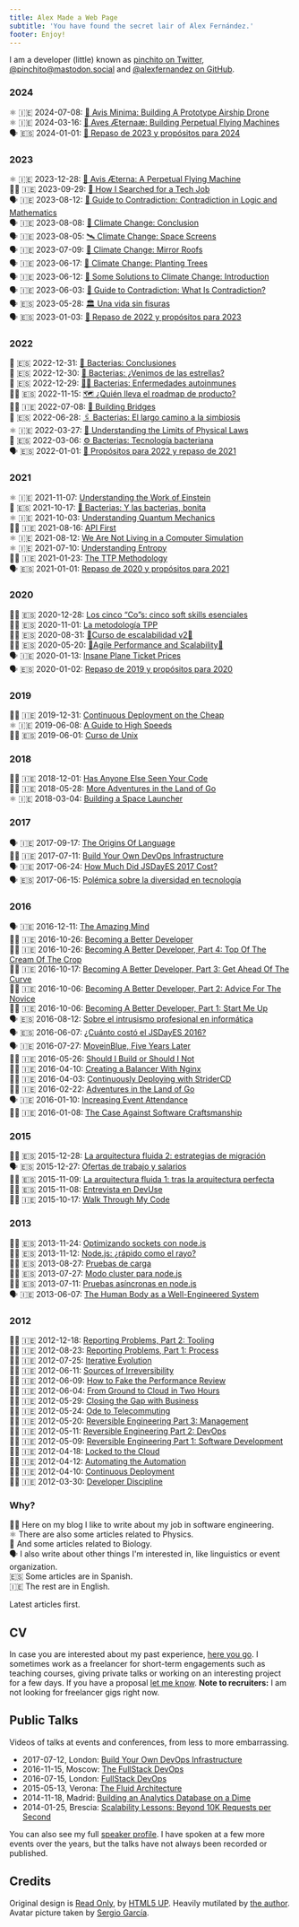 ```yaml
---
title: Alex Made a Web Page
subtitle: 'You have found the secret lair of Alex Fernández.'
footer: Enjoy!
---
```


I am a developer (little) known as
[pinchito on Twitter](https://twitter.com/pinchito),
[\@pinchito\@mastodon.social](https://mastodon.social/@pinchito)
and <a href="https://github.com/alexfernandez" aria-label="Follow @alexfernandez on GitHub">@alexfernandez on GitHub</a>.

### 2024

⚛️ 🇮🇪 2024-07-08: [🪽 Avis Minima: Building A Prototype Airship Drone](2024/avis-minima)  
⚛️ 🇮🇪 2024-03-16: [🪽 Aves Æternaæ: Building Perpetual Flying Machines](2024/aves-aeternae)  
🗣️ 🇪🇸 2024-01-01: [🎯 Repaso de 2023 y propósitos para 2024](2024/propositos-2024)  

### 2023

⚛️ 🇮🇪 2023-12-28: [🪽 Avis Æterna: A Perpetual Flying Machine](2023/avis-aeterna)  
🧑‍💻 🇮🇪 2023-09-29: [🎯 How I Searched for a Tech Job](2023/job-search)  
🗣️ 🇮🇪 2023-08-12: [🧮 Guide to Contradiction: Contradiction in Logic and Mathematics](2023/contradiction-logic-mathematics)  
🗣️ 🇮🇪 2023-08-08: [🤔 Climate Change: Conclusion](2023/climate-change-conclusion)  
🗣️ 🇮🇪 2023-08-05: [🛰️ Climate Change: Space Screens](2023/climate-change-screens)  
🗣️ 🇮🇪 2023-07-09: [🪩  Climate Change: Mirror Roofs](2023/climate-change-roofs)   
🗣️ 🇮🇪 2023-06-17: [🌲 Climate Change: Planting Trees](2023/climate-change-trees)  
🗣️ 🇮🇪 2023-06-12: [🥵 Some Solutions to Climate Change: Introduction](2023/climate-change-solutions)  
🗣️ 🇮🇪 2023-06-03: [🤨 Guide to Contradiction: What Is Contradiction?](2023/contradiction-what-is)  
🗣️ 🇪🇸 2023-05-28: [🏛️ Una vida sin fisuras](2023/una-vida-sin-fisuras)  
🗣️ 🇪🇸 2023-01-03: [🎯 Repaso de 2022 y propósitos para 2023](2023/propositos-2023)  

### 2022

🦠 🇪🇸 2022-12-31: [🤔 Bacterias: Conclusiones](2022/bacterias-conclusiones)  
🦠 🇪🇸 2022-12-30: [🌠 Bacterias: ¿Venimos de las estrellas?](2022/bacterias-estrellas)  
🦠 🇪🇸 2022-12-29: [🧑‍⚕️ Bacterias: Enfermedades autoinmunes](2022/bacterias-autoinmunes)  
🧑‍💻 🇪🇸 2022-11-15: [🗺️  ¿Quién lleva el roadmap de producto?](2022/quien-lleva-roadmap-producto)  
🧑‍💻 🇮🇪 2022-07-08: [🌉 Building Bridges](2022/building-bridges)  
🦠 🇪🇸 2022-06-28: [🖇️ Bacterias: El largo camino a la simbiosis](2022/bacterias-simbiosis)  
⚛️ 🇮🇪 2022-03-27: [💫 Understanding the Limits of Physical Laws](2022/understanding-limits)  
🦠 🇪🇸 2022-03-06: [⚙️  Bacterias: Tecnología bacteriana](2022/bacterias-tecnologia)  
🗣️ 🇪🇸 2022-01-01: [🎯 Propósitos para 2022 y repaso de 2021](2022/propositos-2022)  

### 2021

⚛️ 🇮🇪 2021-11-07: [Understanding the Work of Einstein](2021/understanding-einstein)  
🦠 🇪🇸 2021-10-17: [🦠 Bacterias: Y las bacterias, bonita](2021/bacterias-bonita)  
⚛️ 🇮🇪 2021-10-03: [Understanding Quantum Mechanics](2021/understanding-quantum-mechanics)  
🧑‍💻 🇮🇪 2021-08-16: [API First](2021/api-first)  
⚛️ 🇮🇪 2021-08-12: [We Are Not Living in a Computer Simulation](2021/understanding-simulation)  
⚛️ 🇮🇪 2021-07-10: [Understanding Entropy](2021/understanding-entropy)  
🧑‍💻 🇮🇪 2021-01-23: [The TTP Methodology](2021/ttp)  
🗣️ 🇪🇸 2021-01-01: [Repaso de 2020 y propósitos para 2021](2021/repaso-propositos-2020)  

### 2020

🧑‍💻 🇪🇸 2020-12-28: [Los cinco “Co”s: cinco soft skills esenciales](2020/cinco-cos)  
🧑‍💻 🇪🇸 2020-11-01: [La metodología TPP](2020/tpp)  
🧑‍💻 🇪🇸 2020-08-31: [🚀Curso de escalabilidad v2🚀](2020/curso-escalabilidad-2)  
🧑‍💻 🇪🇸 2020-05-20: [🚀Agile Performance and Scalability🚀](2020/curso-escalabilidad)  
🗣️ 🇮🇪 2020-01-13: [Insane Plane Ticket Prices](2020/insane-plane-prices)  
🗣️ 🇪🇸 2020-01-02: [Repaso de 2019 y propósitos para 2020](2020/repaso-propositos)  

### 2019

🧑‍💻 🇮🇪 2019-12-31: [Continuous Deployment on the Cheap](2019/devops-on-the-cheap)  
⚛️ 🇮🇪 2019-06-08: [A Guide to High Speeds](2019/high-speeds)  
🧑‍💻 🇪🇸 2019-06-01: [Curso de Unix](2019/curso-unix)  

### 2018

🧑‍💻 🇮🇪 2018-12-01: [Has Anyone Else Seen Your Code](2018/has-anyone-else-seen-your-code)  
🧑‍💻 🇮🇪 2018-05-28: [More Adventures in the Land of Go](2018/more-golang-adventures)  
⚛️ 🇮🇪 2018-03-04: [Building a Space Launcher](2018/building-space-launcher)  

### 2017

🗣️ 🇮🇪 2017-09-17: [The Origins Of Language](2017/origins-language)  
🧑‍💻 🇮🇪 2017-07-11: [Build Your Own DevOps Infrastructure](2017/build-your-own-devops-infrastructure)  
🗣️ 🇮🇪 2017-06-24: [How Much Did JSDayES 2017 Cost?](2017/jsdayes-2017-cost)  
🗣️ 🇪🇸  2017-06-15: [Polémica sobre la diversidad en tecnología](2017/diversidad-tecnologia)  

### 2016

🗣️ 🇮🇪 2016-12-11: [The Amazing Mind](2016/the-amazing-mind)  
🧑‍💻 🇮🇪 2016-10-26: [Becoming a Better Developer](2016/becoming-a-better-developer)  
🧑‍💻 🇮🇪 2016-10-26: [Becoming A Better Developer, Part 4: Top Of The Cream Of The Crop](2016/top-of-the-cream-of-the-crop)  
🧑‍💻 🇮🇪 2016-10-17: [Becoming A Better Developer, Part 3: Get Ahead Of The Curve](2016/get-ahead-of-the-curve)  
🧑‍💻 🇮🇪 2016-10-06: [Becoming A Better Developer, Part 2: Advice For The Novice](2016/advice-for-the-novice)  
🧑‍💻 🇮🇪 2016-10-06: [Becoming A Better Developer, Part 1: Start Me Up](2016/start-me-up)  
🗣️ 🇪🇸 2016-08-12: [Sobre el intrusismo profesional en informática](2016/sobre-intrusismo-profesional)  
🗣️ 🇪🇸 2016-06-07: [¿Cuánto costó el JSDayES 2016?](2016/cuanto-costo-jsdayes-2016)  
🗣️ 🇮🇪 2016-07-27: [MoveinBlue, Five Years Later](2016/mib-five-years-later)  
🧑‍💻 🇮🇪 2016-05-26: [Should I Build or Should I Not](2016/build-or-not)  
🧑‍💻 🇮🇪 2016-04-10: [Creating a Balancer With Nginx](2016/nginx-balancer)  
🧑‍💻 🇮🇪 2016-04-03: [Continuously Deploying with StriderCD](2016/stridercd)  
🧑‍💻 🇮🇪 2016-02-22: [Adventures in the Land of Go](2016/golang-adventures)  
🗣️ 🇮🇪 2016-01-10: [Increasing Event Attendance](2016/event-attendance)  
🧑‍💻 🇮🇪 2016-01-08: [The Case Against Software Craftsmanship](2016/against-craftsmanship)  

### 2015

🧑‍💻 🇪🇸 2015-12-28: [La arquitectura fluida 2: estrategias de migración](2015/arquitectura-fluida-2-estrategias-migracion)  
🗣️ 🇪🇸 2015-12-27: [Ofertas de trabajo y salarios](2015/ofertas-salarios)  
🧑‍💻 🇪🇸 2015-11-09: [La arquitectura fluida 1: tras la arquitectura perfecta](2015/arquitectura-fluida-1-arquitectura-perfecta)  
🧑‍💻 🇪🇸 2015-11-08: [Entrevista en DevUse](2015/entrevista-devuse)  
🧑‍💻 🇮🇪 2015-10-17: [Walk Through My Code](2015/walk-through-my-code)  

### 2013

🧑‍💻 🇪🇸 2013-11-24: [Optimizando sockets con node.js](2013/optimizando-sockets)  
🧑‍💻 🇪🇸 2013-11-12: [Node.js: ¿rápido como el rayo?](2013/nodejs-rapido-como-el-rayo)  
🧑‍💻 🇪🇸 2013-08-27: [Pruebas de carga](2013/pruebas-de-carga)  
🧑‍💻 🇪🇸 2013-07-27: [Modo cluster para node.js](2013/modo-cluster)  
🧑‍💻 🇪🇸 2013-07-11: [Pruebas asíncronas en node.js](2013/pruebas-asincronas)  
🗣️ 🇮🇪 2013-06-07: [The Human Body as a Well-Engineered System](2013/human-body-engineered-system)  

### 2012

🧑‍💻 🇮🇪 2012-12-18: [Reporting Problems, Part 2: Tooling](2012/reporting-problems-part-2)  
🧑‍💻 🇮🇪 2012-08-23: [Reporting Problems, Part 1: Process](2012/reporting-problems-part-1)  
🧑‍💻 🇮🇪 2012-07-25: [Iterative Evolution](2012/iterative-evolution)  
🧑‍💻 🇮🇪 2012-06-11: [Sources of Irreversibility](2012/sources-of-irreversibility)  
🧑‍💻 🇮🇪 2012-06-09: [How to Fake the Performance Review](2012/performance-review)  
🧑‍💻 🇮🇪 2012-06-04: [From Ground to Cloud in Two Hours](2012/from-ground-to-cloud)  
🧑‍💻 🇮🇪 2012-05-29: [Closing the Gap with Business](2012/closing-the-gap)  
🧑‍💻 🇮🇪 2012-05-24: [Ode to Telecommuting](2012/ode-to-telecommuting)  
🧑‍💻 🇮🇪 2012-05-20: [Reversible Engineering Part 3: Management](2012/reversible-engineering-part-3)  
🧑‍💻 🇮🇪 2012-05-11: [Reversible Engineering Part 2: DevOps](2012/reversible-engineering-part-2)  
🧑‍💻 🇮🇪 2012-05-09: [Reversible Engineering Part 1: Software Development](2012/reversible-engineering-part-1)  
🧑‍💻 🇮🇪 2012-04-18: [Locked to the Cloud](2012/locked-to-the-cloud)  
🧑‍💻 🇮🇪 2012-04-12: [Automating the Automation](2012/automating-the-automation)  
🧑‍💻 🇮🇪 2012-04-10: [Continuous Deployment](2012/continuous-deployment)  
🧑‍💻 🇮🇪 2012-03-30: [Developer Discipline](2012/developer-discipline)  

### Why?

🧑‍💻 Here on my blog I like to write about my job in software engineering.  
⚛️ There are also some articles related to Physics.  
🦠 And some articles related to Biology.  
🗣️ I also write about other things I'm interested in, like linguistics or event organization.  
🇪🇸 Some articles are in Spanish.  
🇮🇪 The rest are in English.

Latest articles first.

## CV

In case you are interested about my past experience,
[here you go](/cv).
I sometimes work as a freelancer for short-term engagements
such as teaching courses,
giving private talks
or working on an interesting project for a few days.
If you have a proposal
[let me know](mailto:alexfernandeznpm@gmail.com).
**Note to recruiters:**
I am not looking for freelancer gigs right now.

## Public Talks

Videos of talks at events and conferences,
from less to more embarrassing.

* 2017-07-12, London: [Build Your Own DevOps Infrastructure](https://skillsmatter.com/skillscasts/10239-build-your-own-devops-infrastructure)
* 2016-11-15, Moscow: [The FullStack DevOps](https://www.youtube.com/watch?v=rofFbzBMchw)
* 2016-07-15, London: [FullStack DevOps](https://skillsmatter.com/skillscasts/8156-fullstack-devops)
* 2015-05-13, Verona: [The Fluid Architecture](https://vimeo.com/136912284)
* 2014-11-18, Madrid: [Building an Analytics Database on a Dime](https://www.youtube.com/watch?v=F3rzQdCDxgg)
* 2014-01-25, Brescia: [Scalability Lessons: Beyond 10K Requests per Second](https://vimeo.com/121892726)

You can also see my full
[speaker profile](/permanent/speaker).
I have spoken at a few more events over the years,
but the talks have not always been recorded or published.

## Credits

Original design is [Read Only](http://html5up.net/read-only), by [HTML5 UP](http://html5up.net).
Heavily mutilated by [the author](https://twitter.com/pinchito).
Avatar picture taken by [Sergio García](https://twitter.com/sgmonda).

